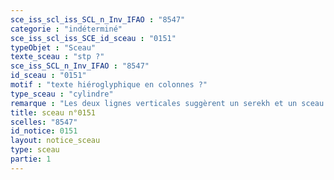 ```yaml
---
sce_iss_scl_iss_SCL_n_Inv_IFAO : "8547"
categorie : "indéterminé"
sce_iss_scl_iss_SCE_id_sceau : "0151"
typeObjet : "Sceau"
texte_sceau : "stp ?"
sce_iss_SCL_n_Inv_IFAO : "8547"
id_sceau : "0151"
motif : "texte hiéroglyphique en colonnes ?"
type_sceau : "cylindre"
remarque : "Les deux lignes verticales suggèrent un serekh et un sceau de chancellerie royale, mais les signes sont de grand module. "
title: sceau n°0151
scelles: "8547"
id_notice: 0151
layout: notice_sceau
type: sceau
partie: 1
---
```

